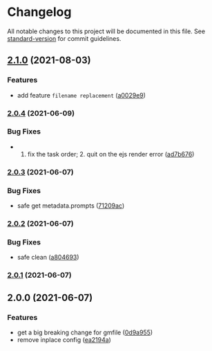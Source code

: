 # Changelog

All notable changes to this project will be documented in this file. See [standard-version](https://github.com/conventional-changelog/standard-version) for commit guidelines.

## [2.1.0](https://github.com/TinkGu/give-me-file/compare/v2.0.4...v2.1.0) (2021-08-03)


### Features

* add feature `filename replacement` ([a0029e9](https://github.com/TinkGu/give-me-file/commit/a0029e9e5f23b685386d93ce60d951c77abc8ff5))

### [2.0.4](https://github.com/TinkGu/give-me-file/compare/v2.0.3...v2.0.4) (2021-06-09)


### Bug Fixes

* 1. fix the task order; 2. quit on the ejs render error ([ad7b676](https://github.com/TinkGu/give-me-file/commit/ad7b6763cd4fbba64763bdd698ad59e3fcb94415))

### [2.0.3](https://github.com/TinkGu/give-me-file/compare/v2.0.2...v2.0.3) (2021-06-07)


### Bug Fixes

* safe get metadata.prompts ([71209ac](https://github.com/TinkGu/give-me-file/commit/71209aca5d945b3fa7500a036804a6a72a7fcce1))

### [2.0.2](https://github.com/TinkGu/give-me-file/compare/v2.0.1...v2.0.2) (2021-06-07)


### Bug Fixes

* safe clean ([a804693](https://github.com/TinkGu/give-me-file/commit/a8046939adbf7bca1197cb50683831db47473585))

### [2.0.1](https://github.com/TinkGu/give-me-file/compare/v2.0.0...v2.0.1) (2021-06-07)

## 2.0.0 (2021-06-07)


### Features

* get a big breaking change for gmfile ([0d9a955](https://github.com/TinkGu/give-me-file/commit/0d9a95509b051f781573f925a95ab84273add74f))
* remove inplace config ([ea2194a](https://github.com/TinkGu/give-me-file/commit/ea2194a1ecdb329d864d019280ddcf1b7e514d20))
